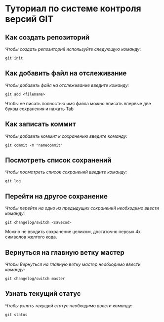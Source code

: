 # Туториал по системе контроля версий GIT 

## Как создать репозиторий

*Чтобы создать репозиторий используйте следующую команду*:

```
git init
```

## Как добавить файл на отслеживание

*Чтобы добавить файл на отслеживание введите команду:*

```
git add <filename> 
```
Чтобы не писать полностью имя файла можно вписать впервые две буквы сохранения и нажать Tab

## Как записать коммит

*Чтобы добавить коммит к сохранению введите команду:*

```
git commit -m "namecommit" 
```

## Посмотреть список сохранений

*Чтобы посмотреть список сохранений введите команду:*

~~~
git log
~~~

## Перейти на другое сохранение
*Чтобы перейти на одно из предыдущих сохранений необходимо ввести команду:* 
~~~
git changelog/switch <savecod>
~~~

Можно не вводить сохранение целиком, достаточно первых 4х символов желтого кода.

## Вернуться на главную ветку мастер
*Чтобы Вернуться на главную ветку мастер необходимо ввести команду:*
~~~
git changelog/switch master
~~~

## Узнать текущий статус 
*Чтобы узнать текущий статус необходимо ввести команду:*
~~~ 
git status
~~~

